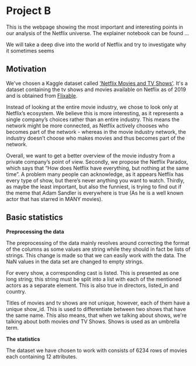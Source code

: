 # Project B
This is the webpage showing the most important and interesting points in our analysis of the Netflix universe. The explainer notebook can be found ...

We will take a deep dive into the world of Netflix and try to investigate why it sometimes seems 

## Motivation

We've chosen a Kaggle dataset called ['Netflix Movies and TV Shows'](https://www.kaggle.com/shivamb/netflix-shows). It's a dataset containing the tv shows and movies available on Netflix as of 2019 and is obtained from [Flixable](https://flixable.com/).

Instead of looking at the entire movie industry, we chose to look only at Netflix’s ecosystem. We believe this is more interesting, as it represents a single company’s choices rather than an entire industry. This means the network might be more connected, as Netflix actively chooses who becomes part of the network - whereas in the movie industry network, the industry doesn’t choose who makes movies and thus becomes part of the network. 

Overall, we want to get a better overview of the movie industry from a private company’s point of view. Secondly, we propose the Netflix Paradox, which says that “How does Netflix have everything, but nothing at the same time”. A problem many people can acknowledge, as it appears Netflix has every type of show, but there’s never anything you want to watch. Thirdly, as maybe the least important, but also the funniest, is trying to find out if the meme that Adam Sandler is everywhere is true (As he is a well known actor that has starred in MANY movies). 

## Basic statistics
**Preprocessing the data**

The preprocessing of the data mainly revolves around correcting the format of the columns as some values are string while they should in fact be lists of strings. This change is made so that we can easily work with the data. The NaN values in the data set are changed to empty strings.

For every show, a corresponding cast is listed. This is presented as one long string; this string must be split into a list with each of the mentioned actors as a separate element. This is also true in directors, listed_in and country.

Titles of movies and tv shows are not unique, however, each of them have a unique show_id. This is used to differentiate between two shows that have the same name. This also means, that when we talking about shows, we're talking about both movies *and* TV Shows. Shows is used as an umbrella term.

**The statistics**

The dataset we have chosen to work with consists of 6234 rows of movies each containing 12 attributes.




